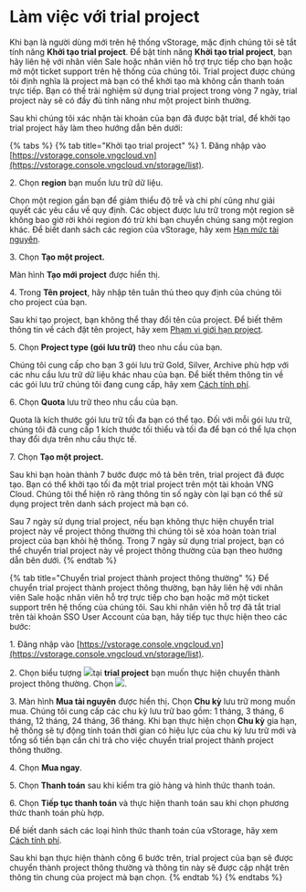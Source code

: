 # Làm việc với trial project

Khi bạn là người dùng mới trên hệ thống vStorage, mặc định chúng tôi sẽ tắt tính năng **Khởi tạo trial project**. Để bật tính năng **Khởi tạo trial project**, bạn hãy liên hệ với nhân viên Sale hoặc nhân viên hỗ trợ trực tiếp cho bạn hoặc mở một ticket support trên hệ thống của chúng tôi. Trial project được chúng tôi định nghĩa là project mà bạn có thể khởi tạo mà không cần thanh toán trực tiếp. Bạn có thể trải nghiệm sử dụng trial project trong vòng 7 ngày, trial project này sẽ có đầy đủ tính năng như một project bình thường.&#x20;

Sau khi chúng tôi xác nhận tài khoản của bạn đã được bật trial, để khởi tạo trial project hãy làm theo hướng dẫn bên dưới:

{% tabs %}
{% tab title="Khởi tạo trial project" %}
1\. Đăng nhập vào [https://vstorage.console.vngcloud.vn](https://vstorage.console.vngcloud.vn/storage/list).

2\. Chọn **region** bạn muốn lưu trữ dữ liệu.

Chọn một region gần bạn để giảm thiểu độ trễ và chi phí cũng như giải quyết các yêu cầu về quy định. Các object được lưu trữ trong một region sẽ không bao giờ rời khỏi region đó trừ khi bạn chuyển chúng sang một region khác. Để biết danh sách các region của vStorage, hãy xem [Hạn mức tài nguyên](../han-muc-tai-nguyen.md).

3\. Chọn **Tạo một project.**

Màn hình **Tạo mới project** được hiển thị.

4\. Trong **Tên project**, hãy nhập tên tuân thủ theo quy định của chúng tôi cho project của bạn.&#x20;

Sau khi tạo project, bạn không thể thay đổi tên của project. Để biết thêm thông tin về cách đặt tên project, hãy xem [Phạm vi giới hạn project](lam-viec-voi-project/pham-vi-gioi-han-project.md).

5\. Chọn **Project type (gói lưu trữ)** theo nhu cầu của bạn.

Chúng tôi cung cấp cho bạn 3 gói lưu trữ Gold, Silver, Archive phù hợp với các nhu cầu lưu trữ dữ liệu khác nhau của bạn. Để biết thêm thông tin về các gói lưu trữ chúng tôi đang cung cấp, hãy xem [Cách tính phí](../cach-tinh-phi/).

6\. Chọn **Quota** lưu trữ theo nhu cầu của bạn.

Quota là kích thước gói lưu trữ tối đa bạn có thể tạo. Đối với mỗi gói lưu trữ, chúng tôi đã cung cấp 1 kích thước tối thiểu và tối đa để bạn có thể lựa chọn thay đổi dựa trên nhu cầu thực tế.

7\. Chọn **Tạo một project.**

Sau khi bạn hoàn thành 7 bước được mô tả bên trên, trial project đã được tạo. Bạn có thể khởi tạo tối đa một trial project trên một tài khoản VNG Cloud. Chúng tôi thể hiện rõ ràng thông tin số ngày còn lại bạn có thể sử dụng project trên danh sách project mà bạn có.&#x20;

Sau 7 ngày sử dụng trial project, nếu bạn không thực hiện chuyển trial project này về project thông thường thì chúng tôi sẽ xóa hoàn toàn trial project của bạn khỏi hệ thống. Trong 7 ngày sử dụng trial project, bạn có thể chuyển trial project này về project thông thường của bạn theo hướng dẫn bên dưới.&#x20;
{% endtab %}

{% tab title="Chuyển trial project thành project thông thường" %}
Để chuyển trial project thành project thông thường, bạn hãy liên hệ với nhân viên Sale hoặc nhân viên hỗ trợ trực tiếp cho bạn hoặc mở một ticket support trên hệ thống của chúng tôi. Sau khi nhân viên hỗ trợ đã tắt trial trên tài khoản SSO User Account của bạn, hãy tiếp tục thực hiện theo các bước:

1\. Đăng nhập vào [https://vstorage.console.vngcloud.vn](https://vstorage.console.vngcloud.vn/storage/list).

2\. Chọn biểu tượng ![](https://docs.vngcloud.vn/download/thumbnails/49649749/image2023-3-6_10-2-51.png?version=1\&modificationDate=1678786413000\&api=v2)tại **trial project** bạn muốn thực hiện chuyển thành project thông thường. Chọn ![](https://docs.vngcloud.vn/download/thumbnails/49649749/image2023-3-14_16-38-33.png?version=1\&modificationDate=1678786713000\&api=v2).

3\. Màn hình **Mua tài nguyên** được hiển th&#x1ECB;**.** Chọn **Chu kỳ** lưu trữ mong muốn mua. Chúng tôi cung cấp các chu kỳ lưu trữ bao gồm: 1 tháng, 3 tháng, 6 tháng, 12 tháng, 24 tháng, 36 tháng. Khi bạn thực hiện chọn **Chu kỳ** gia hạn, hệ thống sẽ tự động tính toán thời gian có hiệu lực của chu kỳ lưu trữ mới và tổng số tiền bạn cần chi trả cho việc chuyển trial project thành project thông thường.

4\. Chọn **Mua ngay**.

5\. Chọn **Thanh toán** sau khi kiểm tra giỏ hàng và hình thức thanh toán.

6\. Chọn **Tiếp tục thanh toán** và thực hiện thanh toán sau khi chọn phương thức thanh toán phù hợp.

Để biết danh sách các loại hình thức thanh toán của vStorage, hãy xem [Cách tính phí](../cach-tinh-phi/).&#x20;

Sau khi bạn thực hiện thành công 6 bước trên, trial project của bạn sẽ được chuyển thành project thông thường và thông tin này sẽ được cập nhật trên thông tin chung của project mà bạn chọn.
{% endtab %}
{% endtabs %}

